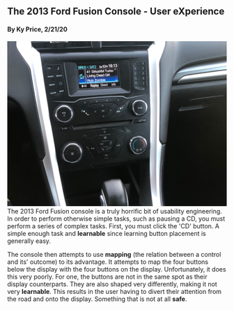 ## The 2013 Ford Fusion Console - User eXperience
#### By Ky Price, 2/21/20

![alt text](../assets/fordfusion2013.jpg "Fusion Console")
The 2013 Ford Fusion console is a truly horrific bit of usability engineering. In order to perform otherwise simple tasks, such as pausing a CD, you must perform a series of complex tasks. First, you must click the 'CD' button. A simple enough task and **learnable** since learning button placement is generally easy. 

The console then attempts to use **mapping** (the relation between a control and its' outcome) to its advantage. It attempts to map the four buttons below the display with the four buttons on the display. Unfortunately, it does this very poorly. For one, the buttons are not in the same spot as their display counterparts. They are also shaped very differently, making it not very **learnable**. This results in the user having to divert their attention from the road and onto the display. Something that is not at all **safe**. 
